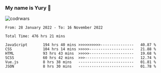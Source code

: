 ### My name is Yury 👋 
![codrwars](https://www.codewars.com/users/litury/badges/micro) 


<!--START_SECTION:waka-->

```text
From: 28 January 2022 - To: 16 November 2022

Total Time: 476 hrs 21 mins

JavaScript       194 hrs 40 mins >>>>>>>>>>---------------   40.87 %
CSS              104 hrs 14 mins >>>>>--------------------   21.88 %
HTML             93 hrs 43 mins  >>>>>--------------------   19.68 %
SCSS             60 hrs 42 mins  >>>----------------------   12.74 %
Vue.js           8 hrs 38 mins   -------------------------   01.81 %
JSON             8 hrs 30 mins   -------------------------   01.78 %
```

<!--END_SECTION:waka-->

